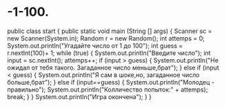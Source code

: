 # -1-100.
public class start {
    public static void main (String [] args) {
        Scanner sc = new Scanner(System.in);
        Random r = new Random();
        int attemps = 0;
        System.out.println("Угадайте число от 1 до 100");
        int guess = r.nextInt(100)+ 1;
        while (true) {
            System.out.println("Введите число");
            int input = sc.nextInt();
            attemps++;
            if (input > guess) {
               System.out.println("Не ожидал от тебя такого. Загаданное число меньше,брат");
           } else if (input < guess) {
               System.out.println("Я сам в шоке,но, загаданное число больше,брат");
           } else if (input==guess) {
               System.out.println("Молодец - правильно");
               System.out.println("Колличество попыток:" + attemps);
               break;
           }
        }
               System.out.println("Игра окончена");
    }
}
